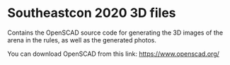 # Southeastcon 2020 3D files

   Contains the OpenSCAD source code for generating the 3D images of the 
   arena in the rules, as well as the generated photos.

   You can download OpenSCAD from this link:
      https://www.openscad.org/

